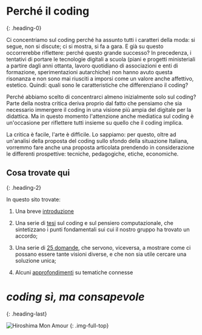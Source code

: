 # Perché il coding
{: .heading-0}

Ci concentriamo sul coding perché ha assunto tutti i caratteri della moda: si segue, non si discute; ci si mostra, si fa a gara. E già su questo occorrerebbe riflettere: perché questo grande successo? In precedenza, i tentativi di portare le tecnologie digitali a scuola (piani e progetti ministeriali a partire dagli anni ottanta, lavoro quotidiano di associazioni e enti di formazione, sperimentazioni autarchiche) non hanno avuto questa risonanza e non sono mai riusciti a imporsi come un valore anche affettivo, estetico. Quindi: quali sono le caratteristiche che differenziano il coding?

Perché abbiamo scelto di concentrarci almeno inizialmente solo sul coding? Parte della nostra critica deriva proprio dal fatto che pensiamo che sia necessario immergere il coding in una visione più ampia del digitale per la didattica. Ma in questo momento l'attenzione anche mediatica sul coding è un'occasione per riflettere tutti insieme su quello che il coding implica.

La critica è facile, l'arte è difficile. Lo sappiamo: per questo, oltre ad un'analisi della proposta del coding sullo sfondo della situazione Italiana, vorremmo fare anche una proposta articolata prendendo in considerazione le differenti prospettive: tecniche, pedagogiche, etiche, economiche.

## Cosa trovate qui
{: .heading-2} 

In questo sito trovate:

1. Una breve [introduzione](/introduzione)

2. Una serie di [tesi](/le-12-tesi) sul coding e sul pensiero computazionale, che sintetizzano i punti fondamentali sui cui il nostro gruppo ha trovato un accordo;

3. Una serie di [25 domande](/le-25-domande-sul-coding), che servono, viceversa, a mostrare come ci possano essere tante visioni diverse, e che non sia utile cercare una soluzione unica;

4. Alcuni [approfondimenti](/extra) su tematiche connesse

# _coding sì, ma consapevole_
{: .heading-last}

![Hiroshima Mon Amour](/images/film-2.jpg "Hiroshima Mon Amour")
{: .img-full-top}
